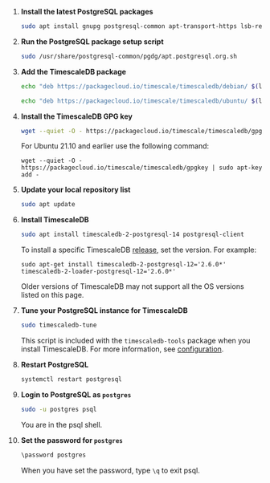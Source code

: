 <Procedure>

1. **Install the latest PostgreSQL packages**

    ```bash
    sudo apt install gnupg postgresql-common apt-transport-https lsb-release wget
    ```

1.  **Run the PostgreSQL package setup script**

    ```bash
    sudo /usr/share/postgresql-common/pgdg/apt.postgresql.org.sh
    ```

1.  **Add the TimescaleDB package**

    <Terminal>

    <tab label='Debian'>

    ```bash
    echo "deb https://packagecloud.io/timescale/timescaledb/debian/ $(lsb_release -c -s) main" | sudo tee /etc/apt/sources.list.d/timescaledb.list
    ```

    </tab>

    <tab label="Ubuntu">

    ```bash
    echo "deb https://packagecloud.io/timescale/timescaledb/ubuntu/ $(lsb_release -c -s) main" | sudo tee /etc/apt/sources.list.d/timescaledb.list
    ```

    </tab>

    </Terminal>

1.  **Install the TimescaleDB GPG key**

    ```bash
    wget --quiet -O - https://packagecloud.io/timescale/timescaledb/gpgkey | sudo gpg --dearmor -o /etc/apt/trusted.gpg.d/timescaledb.gpg
    ```

    For Ubuntu 21.10 and earlier use the following command:
    
    `wget --quiet -O - https://packagecloud.io/timescale/timescaledb/gpgkey | sudo apt-key add -`

1.  **Update your local repository list**

    ```bash
    sudo apt update
    ```

1.  **Install TimescaleDB**

    ```bash
    sudo apt install timescaledb-2-postgresql-14 postgresql-client
    ```
    
    To install a specific TimescaleDB [release][releases-page], set the version. For example:
    
    `sudo apt-get install timescaledb-2-postgresql-12='2.6.0*' timescaledb-2-loader-postgresql-12='2.6.0*'`

    Older versions of TimescaleDB may not support all the OS versions listed on this page.

1.  **Tune your PostgreSQL instance for TimescaleDB**

    ```bash
    sudo timescaledb-tune
    ```   

    This script is included with the `timescaledb-tools` package when you install TimescaleDB.
    For more information, see [configuration][config].

1.  **Restart PostgreSQL**

    ```bash
    systemctl restart postgresql
    ```
    
1.  **Login to PostgreSQL as `postgres`**

    ```bash
    sudo -u postgres psql
    ```
    You are in the psql shell. 
    
1. **Set the password for `postgres`**

    ```bash
    \password postgres
    ```

    When you have set the password, type `\q` to exit psql.

</Procedure>

[config]: /self-hosted/:currentVersion:/configuration/
[releases-page]: https://packagecloud.io/timescale/timescaledb